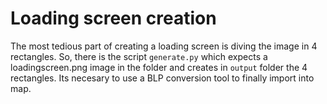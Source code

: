 # Loading screen creation

The most tedious part of creating a loading screen is diving the image in 4 rectangles. So, there is the script ```generate.py``` which expects a loadingscreen.png image in the folder and creates in ```output``` folder the 4 rectangles. Its necesary to use a BLP conversion tool to finally import into map.